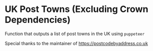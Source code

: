 # UK Post Towns (Excluding Crown Dependencies)

Function that outputs a list of post towns in the UK using `puppeteer`

Special thanks to the maintainer of <https://postcodebyaddress.co.uk>
